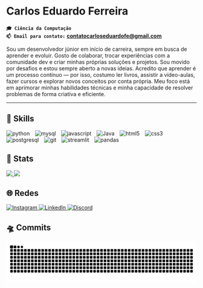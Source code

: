 # Carlos Eduardo Ferreira


**`🎓 Ciência da Computação`**  
**`📫 Email para contato:`** **contatocarloseduardofe@gmail.com** 

Sou um desenvolvedor júnior em início de carreira, sempre em busca de aprender e evoluir. Gosto de colaborar, trocar experiências com a comunidade dev e criar minhas próprias soluções e projetos. Sou movido por desafios e estou sempre aberto a novas ideias. Acredito que aprender é um processo contínuo — por isso, costumo ler livros, assistir a vídeo-aulas, fazer cursos e explorar novos conceitos por conta própria. Meu foco está em aprimorar minhas habilidades técnicas e minha capacidade de resolver problemas de forma criativa e eficiente.

---

<!-- <h2 align="center"> 🧰 Skills </h2> -->
## 🧰 Skills

<p align="left">
  <img alt="python" width="55px" style="padding-right:10px;" 
src="https://cdn.jsdelivr.net/gh/devicons/devicon/icons/python/python-original.svg"/> 
  <img alt="mysql" width="50px" style="padding-right:10px;"
src="https://cdn.jsdelivr.net/gh/devicons/devicon/icons/mysql/mysql-original.svg"/>   
  <img alt="javascript" width="50px" style="padding-right:10px;"
src="https://cdn.jsdelivr.net/gh/devicons/devicon/icons/javascript/javascript-original.svg"/>    
  <img alt="Java" width="50px" style="padding-right:10px;"
src="https://cdn.jsdelivr.net/gh/devicons/devicon/icons/java/java-original.svg"/>   
  <img alt="html5" width="50px" style="padding-right:10px;"
src="https://cdn.jsdelivr.net/gh/devicons/devicon/icons/html5/html5-original.svg"/>    
  <img alt="css3" width="50px" style="padding-right:10px;"
src="https://cdn.jsdelivr.net/gh/devicons/devicon/icons/css3/css3-original.svg"/>    
  <img alt="postgresql" width="50px" style="padding-right:10px;"
src="https://cdn.jsdelivr.net/gh/devicons/devicon/icons/postgresql/postgresql-original.svg"/>   
  <img alt="git" width="50px" style="padding-right:10px;"
src="https://cdn.jsdelivr.net/gh/devicons/devicon/icons/git/git-original.svg"/>    
  <img alt="streamlit" width="50px" style="padding-right:10px;"
src="https://streamlit.io/images/brand/streamlit-mark-color.png"/>    
  <img alt="pandas" width="50px" style="padding-right:10px;"
src="https://cdn.jsdelivr.net/gh/devicons/devicon/icons/pandas/pandas-original.svg"/>
</p>


<!-- <h2 align="center"> 🔎 Stats </h2> -->
## 🔎 Stats

<p align="left">
  <a href="https://github.com/Carloseduardo-dev">
    <img width="49%" src="https://github-readme-stats.vercel.app/api/top-langs/?username=Carloseduardo-dev&layout=donut&theme=neon&hide_border=1" />
  </a>
  <a href="https://github.com/Carloseduardo-dev">
    <img width="49%" src="https://github-readme-stats.vercel.app/api?username=Carloseduardo-dev&show_icons=true&theme=neon&count_private=true&hide_border=1" />
  </a>
</p>


<!--<h2 align="center"> 🌐 Redes </h2> -->
## 🌐 Redes

<p align="left">
  <a href="https://www.instagram.com/im_cadu01/" target="_blank">
    <img src="https://img.shields.io/badge/Instagram-E4405F?style=flat&logo=instagram&logoColor=white" alt="Instagram"/>
  </a>
  <a href="https://linkedin.com/in/carlos-eduardo-ferreira-132295200" target="_blank">
    <img src="https://img.shields.io/badge/LinkedIn-0077B5?style=flat&logo=linkedin&logoColor=white" alt="LinkedIn"/>
  </a>
  <a href="https://discord.com/users/cadu_021" target="_blank">
    <img src="https://img.shields.io/badge/Discord-5865F2?style=flat&logo=discord&logoColor=white" alt="Discord"/>
  </a>
</p>


<!-- <h2 align="center"> 🛸 Commits </h2> -->
## 🛸 Commits

![snake dark](https://github.com/Carloseduardo-dev/Carloseduardo-dev/blob/output/github-snake-dark.svg)

<!-- Atualização feita para testes de contribuição e conquista do Pull Shark -->

